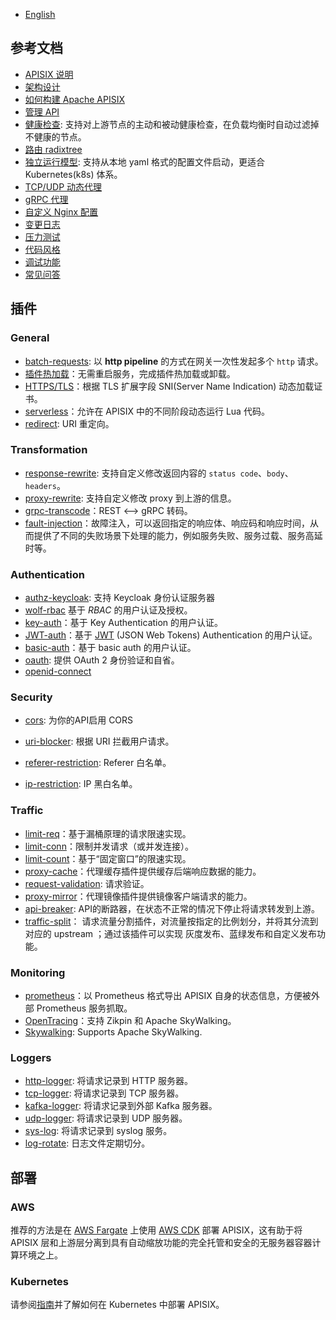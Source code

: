 <!--
#
# Licensed to the Apache Software Foundation (ASF) under one or more
# contributor license agreements.  See the NOTICE file distributed with
# this work for additional information regarding copyright ownership.
# The ASF licenses this file to You under the Apache License, Version 2.0
# (the "License"); you may not use this file except in compliance with
# the License.  You may obtain a copy of the License at
#
#     http://www.apache.org/licenses/LICENSE-2.0
#
# Unless required by applicable law or agreed to in writing, software
# distributed under the License is distributed on an "AS IS" BASIS,
# WITHOUT WARRANTIES OR CONDITIONS OF ANY KIND, either express or implied.
# See the License for the specific language governing permissions and
# limitations under the License.
#
-->

* [English](../README.md)

## 参考文档

* [APISIX 说明](../../README_CN.md)
* [架构设计](architecture-design.md)
* [如何构建 Apache APISIX](how-to-build.md)
* [管理 API](admin-api.md)
* [健康检查](health-check.md): 支持对上游节点的主动和被动健康检查，在负载均衡时自动过滤掉不健康的节点。
* [路由 radixtree](../router-radixtree.md)
* [独立运行模型](stand-alone.md): 支持从本地 yaml 格式的配置文件启动，更适合 Kubernetes(k8s) 体系。
* [TCP/UDP 动态代理](stream-proxy.md)
* [gRPC 代理](grpc-proxy.md)
* [自定义 Nginx 配置](./customize-nginx-configuration.md)
* [变更日志](../../CHANGELOG_CN.md)
* [压力测试](benchmark.md)
* [代码风格](../../CODE_STYLE_CN.md)
* [调试功能](./debug-function.md)
* [常见问答](../../FAQ_CN.md)

## 插件

### General

* [batch-requests](plugins/batch-requests.md): 以 **http pipeline** 的方式在网关一次性发起多个 `http` 请求。
* [插件热加载](plugins.md)：无需重启服务，完成插件热加载或卸载。
* [HTTPS/TLS](https.md)：根据 TLS 扩展字段 SNI(Server Name Indication) 动态加载证书。
* [serverless](plugins/serverless.md)：允许在 APISIX 中的不同阶段动态运行 Lua 代码。
* [redirect](plugins/redirect.md): URI 重定向。

### Transformation

* [response-rewrite](plugins/response-rewrite.md): 支持自定义修改返回内容的 `status code`、`body`、`headers`。
* [proxy-rewrite](plugins/proxy-rewrite.md): 支持自定义修改 proxy 到上游的信息。
* [grpc-transcode](plugins/grpc-transcode.md)：REST <--> gRPC 转码。
* [fault-injection](plugins/fault-injection.md)：故障注入，可以返回指定的响应体、响应码和响应时间，从而提供了不同的失败场景下处理的能力，例如服务失败、服务过载、服务高延时等。

### Authentication

* [authz-keycloak](plugins/authz-keycloak.md): 支持 Keycloak 身份认证服务器
* [wolf-rbac](plugins/wolf-rbac.md) 基于 *RBAC* 的用户认证及授权。
* [key-auth](plugins/key-auth.md)：基于 Key Authentication 的用户认证。
* [JWT-auth](plugins/jwt-auth.md)：基于 [JWT](https://jwt.io/) (JSON Web Tokens) Authentication 的用户认证。
* [basic-auth](plugins/basic-auth.md)：基于 basic auth 的用户认证。
* [oauth](plugins/openid-connect.md): 提供 OAuth 2 身份验证和自省。
* [openid-connect](plugins/openid-connect.md)

### Security

* [cors](plugins/cors.md): 为你的API启用 CORS
* [uri-blocker](plugins/uri-blocker.md): 根据 URI 拦截用户请求。

* [referer-restriction](plugins/referer-restriction.md): Referer 白名单。
* [ip-restriction](plugins/ip-restriction.md): IP 黑白名单。

### Traffic

* [limit-req](plugins/limit-req.md)：基于漏桶原理的请求限速实现。
* [limit-conn](plugins/limit-conn.md)：限制并发请求（或并发连接）。
* [limit-count](plugins/limit-count.md)：基于“固定窗口”的限速实现。
* [proxy-cache](plugins/proxy-cache.md)：代理缓存插件提供缓存后端响应数据的能力。
* [request-validation](plugins/request-validation.md): 请求验证。
* [proxy-mirror](plugins/proxy-mirror.md)：代理镜像插件提供镜像客户端请求的能力。
* [api-breaker](plugins/api-breaker.md): API的断路器，在状态不正常的情况下停止将请求转发到上游。
* [traffic-split](plugins/traffic-split.md)： 请求流量分割插件，对流量按指定的比例划分，并将其分流到对应的 upstream ；通过该插件可以实现 灰度发布、蓝绿发布和自定义发布功能。

### Monitoring

* [prometheus](plugins/prometheus.md)：以 Prometheus 格式导出 APISIX 自身的状态信息，方便被外部 Prometheus 服务抓取。
* [OpenTracing](plugins/zipkin.md)：支持 Zikpin 和 Apache SkyWalking。
* [Skywalking](plugins/skywalking.md): Supports Apache SkyWalking.

### Loggers

* [http-logger](plugins/http-logger.md): 将请求记录到 HTTP 服务器。
* [tcp-logger](plugins/tcp-logger.md): 将请求记录到 TCP 服务器。
* [kafka-logger](plugins/kafka-logger.md): 将请求记录到外部 Kafka 服务器。
* [udp-logger](plugins/udp-logger.md): 将请求记录到 UDP 服务器。
* [sys-log](plugins/syslog.md): 将请求记录到 syslog 服务。
* [log-rotate](plugins/log-rotate.md): 日志文件定期切分。

## 部署

### AWS

推荐的方法是在 [AWS Fargate](https://aws.amazon.com/fargate/) 上使用  [AWS CDK](https://aws.amazon.com/cdk/) 部署 APISIX，这有助于将 APISIX 层和上游层分离到具有自动缩放功能的完全托管和安全的无服务器容器计算环境之上。

### Kubernetes

请参阅[指南](../../kubernetes/README.md)并了解如何在 Kubernetes 中部署 APISIX。
